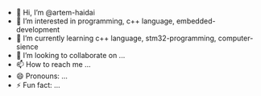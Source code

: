 - 👋 Hi, I’m @artem-haidai
- 👀 I’m interested in programming, c++ language, embedded-development
- 🌱 I’m currently learning c++ language, stm32-programming, computer-sience
- 💞️ I’m looking to collaborate on ...
- 📫 How to reach me ...
- 😄 Pronouns: ...
- ⚡ Fun fact: ...

<!---
artem-haidai/artem-haidai is a ✨ special ✨ repository because its `README.md` (this file) appears on your GitHub profile.
You can click the Preview link to take a look at your changes.
--->
